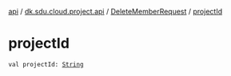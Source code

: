 [api](../../index.md) / [dk.sdu.cloud.project.api](../index.md) / [DeleteMemberRequest](index.md) / [projectId](./project-id.md)

# projectId

`val projectId: `[`String`](https://kotlinlang.org/api/latest/jvm/stdlib/kotlin/-string/index.html)